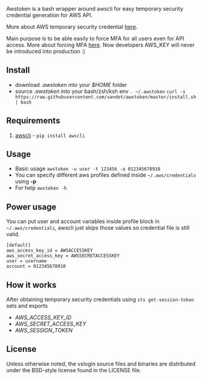 Awstoken is a bash wrapper around awscli for easy temporary security credential generation for AWS API.

More about AWS temporary security credential [here](https://docs.aws.amazon.com/IAM/latest/UserGuide/id_credentials_temp.html).

Main purpose is to be able easily to force MFA for all users even for API access.
More about forcing MFA [here](https://www.trek10.com/blog/improving-the-aws-force-mfa-policy-for-IAM-users/).
Now developers AWS_KEY will never be introduced into production :)

## Install

- download *.awstoken* into your *$HOME* folder
- source *.awstoken* into your bash/zsh/ksh env `. ~/.awstoken`
`curl -s https://raw.githubusercontent.com/vandot/awstoken/master/install.sh | bash`


## Requirements

  1. [awscli](https://aws.amazon.com/cli/) - `pip install awscli`

## Usage

- Basic usage `awstoken -u user -t 123456 -a 012345678910`
- You can specify different aws profiles defined inside `~/.aws/credentials` using **-p**
- For help `awstoken -h`

## Power usage

You can put user and account variables inside profile block in `~/.aws/credentials`, awscli just skips those values so credential file is still valid.
```
[default]
aws_access_key_id = AWSACCESSKEY
aws_secret_access_key = AWSSECRETACCESSKEY
user = username
account = 012345678910
```

## How it works

After obtaining temporary security credentials using `sts get-session-token` sets and exports 
- *AWS_ACCESS_KEY_ID*
- *AWS_SECRET_ACCESS_KEY*
- *AWS_SESSION_TOKEN*

## License

Unless otherwise noted, the vslogin source files and binaries are distributed under the BSD-style license found in the LICENSE file.